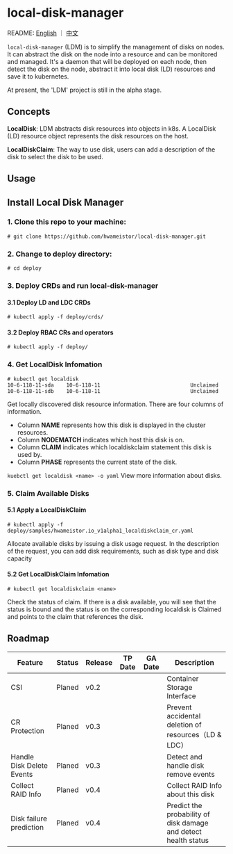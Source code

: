 # local-disk-manager

README: [English](https://github.com/hwameistor/local-disk-manager/blob/main/README.md) ｜ [中文](https://github.com/hwameistor/local-disk-manager/blob/main/README-zh.md)

`local-disk-manager` (LDM) is to simplify the management of disks on nodes. It can abstract the disk on the node into a resource and can be monitored and managed. It's a daemon that will be deployed on each node, then detect the disk on the node, abstract it into local disk (LD) resources and save it to kubernetes.

At present, the 'LDM' project is still in the alpha stage.

## Concepts

**LocalDisk**: LDM abstracts disk resources into objects in k8s. A LocalDisk (LD) resource object represents the disk resources on the host.

**LocalDiskClaim**: The way to use disk, users can add a description of the disk to select the disk to be used.

## Usage

## Install Local Disk Manager

### 1. Clone this repo to your machine:
```
# git clone https://github.com/hwameistor/local-disk-manager.git
```

### 2. Change to deploy directory:
```
# cd deploy
```

### 3. Deploy CRDs and run local-disk-manager

#### 3.1 Deploy LD and LDC CRDs
```
# kubectl apply -f deploy/crds/
```

#### 3.2 Deploy RBAC CRs and operators
```
# kubectl apply -f deploy/
```

### 4. Get LocalDisk Infomation
```
# kubectl get localdisk
10-6-118-11-sda    10-6-118-11                             Unclaimed
10-6-118-11-sdb    10-6-118-11                             Unclaimed
``` 
Get locally discovered disk resource information. There are four columns of information. 
- Column **NAME** represents how this disk is displayed in the cluster resources. 
- Column **NODEMATCH** indicates which host this disk is on. 
- Column **CLAIM** indicates which localdiskclaim statement this disk is used by. 
- Column **PHASE** represents the current state of the disk.

`kuebctl get localdisk <name> -o yaml` View more information about disks.

### 5. Claim Available Disks

#### 5.1 Apply a LocalDiskClaim
```
# kubectl apply -f deploy/samples/hwameistor.io_v1alpha1_localdiskclaim_cr.yaml
```
Allocate available disks by issuing a disk usage request. In the description of the request, you can add disk requirements, such as disk type and disk capacity

#### 5.2 Get LocalDiskClaim Infomation
```
# kubectl get localdiskclaim <name>
```
Check the status of claim. If there is a disk available, you will see that the status is bound and the status is on the corresponding localdisk is Claimed and points to the claim that references the disk.

## Roadmap

| Feature                   | Status | Release | TP Date | GA Date | Description                                                  |
| ------------------------- | ------ | ------- | ------- | ------- | ------------------------------------------------------------ |
| CSI                       | Planed | v0.2    |         |         | Container Storage Interface                                  |
| CR Protection             | Planed | v0.3    |         |         | Prevent accidental deletion of resources（LD & LDC）         |
| Handle Disk Delete Events | Planed | v0.3    |         |         | Detect and handle disk remove events                         |
| Collect RAID Info         | Planed | v0.4    |         |         | Collect RAID Info about this disk |
| Disk failure prediction   | Planed | v0.4    |         |         | Predict the probability of disk damage and detect health status |
